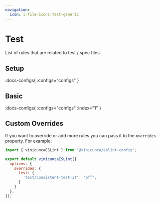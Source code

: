 ```yaml
---
navigation:
  icon: i-file-icons:test-generic
---
```


# Test

List of rules that are related to test / spec files.

## Setup

:docs-configs{ :configs="configs" }

## Basic

:docs-configs{ :configs="configs" :index="1" }

## Custom Overrides

If you want to override or add more rules you can pass it to the `overrides` property.
For example:

```js [eslint.config.js]
import { vinicuncaESLint } from '@vinicunca/eslint-config';

export default vinicuncaESLint({
  options: {
    overrides: {
      test: {
        'test/consistent-test-it': 'off',
      }
    }
  },
});
```
